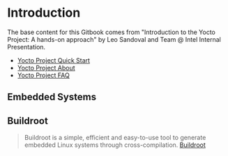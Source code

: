 # Introduction


The base content for this Gitbook comes from "Introduction to the Yocto Project: A hands-on approach" by Leo Sandoval and Team @ Intel Internal Presentation.

- [Yocto Project Quick Start](http://www.yoctoproject.org/docs/latest/yocto-project-qs/yocto-project-qs.html)
- [Yocto Project About](https://www.yoctoproject.org/about)
- [Yocto Project FAQ](https://wiki.yoctoproject.org/wiki/FAQ)

## Embedded Systems


## Buildroot

> Buildroot is a simple, efficient and easy-to-use tool to generate embedded Linux systems through cross-compilation. [Buildroot](https://buildroot.org/)

